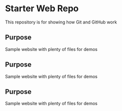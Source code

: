 # Starter Web Repo

This repository is for showing how Git and GitHub work

## Purpose

Sample website with plenty of files for demos

## Purpose

Sample website with plenty of files for demos

## Purpose

Sample website with plenty of files for demos

